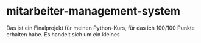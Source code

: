 # mitarbeiter-management-system
Das ist ein Finalprojekt für meinen Python-Kurs, für das ich 100/100 Punkte erhalten habe. Es handelt sich um ein kleines
